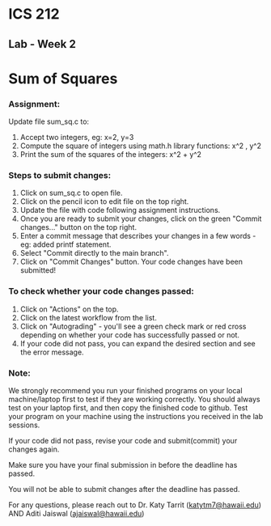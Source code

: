 # ICS 212
## Lab - Week 2

# Sum of Squares

### Assignment:
Update file sum_sq.c to:
1. Accept two integers, eg: x=2, y=3
2. Compute the square of integers using math.h library functions: x^2 , y^2
3. Print the sum of the squares of the integers: x^2 + y^2

### Steps to submit changes:
1. Click on sum_sq.c to open file.
2. Click on the pencil icon to edit file on the top right.
3. Update the file with code following assignment instructions.
4. Once you are ready to submit your changes, click on the green "Commit changes..." button on the top right.
5. Enter a commit message that describes your changes in a few words - eg: added printf statement.
6. Select "Commit directly to the main branch".
7. Click on "Commit Changes" button. Your code changes have been submitted!

### To check whether your code changes passed:
1. Click on "Actions" on the top.
2. Click on the latest workflow from the list.
3. Click on "Autograding" - you'll see a green check mark or red cross depending on whether your code has successfully passed or not.
4. If your code did not pass, you can expand the desired section and see the error message.



### Note:
We strongly recommend you run your finished programs on your local machine/laptop first to test if they are working correctly. You should always test on your laptop first, and then copy the finished code to github. Test your program on your machine using the instructions you received in the lab sessions.

If your code did not pass, revise your code and submit(commit) your changes again.

Make sure you have your final submission in before the deadline has passed.

You will not be able to submit changes after the deadline has passed.

For any questions, please reach out to Dr. Katy Tarrit (katytm7@hawaii.edu) AND Aditi Jaiswal (ajaiswal@hawaii.edu)
